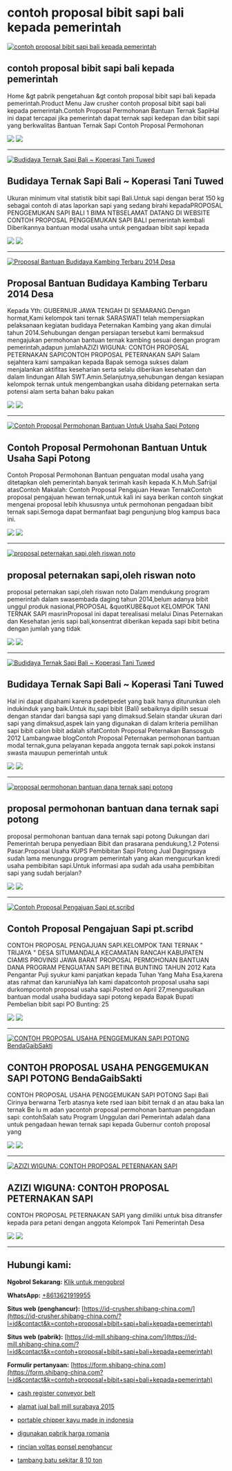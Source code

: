 # contoh proposal bibit sapi bali kepada pemerintah

<a href="https://swt.shibang-china.com/?l=id&img&k=contoh+proposal+bibit+sapi+bali+kepada+pemerintah" target="_blank">![contoh proposal bibit sapi bali kepada pemerintah](http://static.shibang-china.com/all-800x300/275.jpg)</a>

## contoh proposal bibit sapi bali kepada pemerintah
Home &gt pabrik pengetahuan &gt contoh proposal bibit sapi bali kepada pemerintah.Product Menu Jaw crusher contoh proposal bibit sapi bali kepada pemerintah.Contoh Proposal Permohonan Bantuan Ternak SapiHal ini dapat tercapai jika pemerintah dapat ternak sapi kedepan dan bibit sapi yang berkwalitas Bantuan Ternak Sapi Contoh Proposal Permohonan


<a href="https://whatsapp.shibangsoft.com/WhatsApp.php" target="_blank" title="WhatsApp">![](http://static.shibang-china.com/icon/whatsapp.png)</a> <a href="https://swt.shibang-china.com/?l=id&icon&k=contoh+proposal+bibit+sapi+bali+kepada+pemerintah" target="_blank">![](http://static.shibang-china.com/icon/chat-id.png)</a>

---

<a href="https://swt.shibang-china.com/?l=id&img&k=contoh+proposal+bibit+sapi+bali+kepada+pemerintah" target="_blank">![Budidaya Ternak Sapi Bali ~ Koperasi Tani Tuwed](http://static.shibang-china.com/all-800x300/140.jpg)</a>

## Budidaya Ternak Sapi Bali ~ Koperasi Tani Tuwed
Ukuran minimum vital statistik bibit sapi Bali.Untuk sapi dengan berat 150 kg sebagai contoh di atas laporkan sapi yang sedang birahi kepadaPROPOSAL PENGGEMUKAN SAPI BALI 1 BIMA NTBSELAMAT DATANG DI WEBSITE CONTOH PROPOSAL PENGGEMUKAN SAPI BALI pemerintah kembali Diberikannya bantuan modal usaha untuk pengadaan bibit sapi kepada


<a href="https://whatsapp.shibangsoft.com/WhatsApp.php" target="_blank" title="WhatsApp">![](http://static.shibang-china.com/icon/whatsapp.png)</a> <a href="https://swt.shibang-china.com/?l=id&icon&k=contoh+proposal+bibit+sapi+bali+kepada+pemerintah" target="_blank">![](http://static.shibang-china.com/icon/chat-id.png)</a>

---

<a href="https://swt.shibang-china.com/?l=id&img&k=contoh+proposal+bibit+sapi+bali+kepada+pemerintah" target="_blank">![Proposal Bantuan Budidaya Kambing Terbaru 2014 Desa](http://static.shibang-china.com/all-800x300/303.jpg)</a>

## Proposal Bantuan Budidaya Kambing Terbaru 2014 Desa
Kepada Yth: GUBERNUR JAWA TENGAH DI SEMARANG.Dengan hormat,Kami kelompok tani ternak SARASWATI telah mempersiapkan pelaksanaan kegiatan budidaya Peternakan Kambing yang akan dimulai tahun 2014.Sehubungan dengan persiapan tersebut kami bermaksud mengajukan permohonan bantuan ternak kambing sesuai dengan program pemerintah,adapun jumlahAZIZI WIGUNA: CONTOH PROPOSAL PETERNAKAN SAPICONTOH PROPOSAL PETERNAKAN SAPI Salam sejahtera kami sampaikan kepada Bapak semoga sukses dalam menjalankan aktifitas keseharian serta selalu diberikan kesehatan dan dalam lindungan Allah SWT.Amin.Selanjutnya,sehubungan dengan kesiapan kelompok ternak untuk mengembangkan usaha dibidang peternakan serta potensi alam serta bahan baku pakan


<a href="https://whatsapp.shibangsoft.com/WhatsApp.php" target="_blank" title="WhatsApp">![](http://static.shibang-china.com/icon/whatsapp.png)</a> <a href="https://swt.shibang-china.com/?l=id&icon&k=contoh+proposal+bibit+sapi+bali+kepada+pemerintah" target="_blank">![](http://static.shibang-china.com/icon/chat-id.png)</a>

---

<a href="https://swt.shibang-china.com/?l=id&img&k=contoh+proposal+bibit+sapi+bali+kepada+pemerintah" target="_blank">![Contoh Proposal Permohonan Bantuan Untuk Usaha Sapi Potong](http://static.shibang-china.com/all-800x300/1390.jpg)</a>

## Contoh Proposal Permohonan Bantuan Untuk Usaha Sapi Potong
Contoh Proposal Permohonan Bantuan penguatan modal usaha yang ditetapkan oleh pemerintah.banyak terimah kasih kepada K.h.Muh.Safrijal atasContoh Makalah: Contoh Proposal Pengajuan Hewan TernakContoh proposal pengajuan hewan ternak,untuk kali ini saya berikan contoh singkat mengenai proposal lebih khususnya untuk permohonan pengadaan bibit ternak sapi.Semoga dapat bermanfaat bagi pengunjung blog kampus baca ini.


<a href="https://whatsapp.shibangsoft.com/WhatsApp.php" target="_blank" title="WhatsApp">![](http://static.shibang-china.com/icon/whatsapp.png)</a> <a href="https://swt.shibang-china.com/?l=id&icon&k=contoh+proposal+bibit+sapi+bali+kepada+pemerintah" target="_blank">![](http://static.shibang-china.com/icon/chat-id.png)</a>

---

<a href="https://swt.shibang-china.com/?l=id&img&k=contoh+proposal+bibit+sapi+bali+kepada+pemerintah" target="_blank">![proposal peternakan sapi,oleh riswan noto](http://static.shibang-china.com/all-800x300/906.jpg)</a>

## proposal peternakan sapi,oleh riswan noto
proposal peternakan sapi,oleh riswan noto Dalam mendukung program pemerintah dalam swasembada daging tahun 2014,belum adanya bibit unggul produk nasional,PROPOSAL &quotKUBE&quot KELOMPOK TANI TERNAK SAPI masrinProposal ini dapat terealisasi melalui Dinas Peternakan dan Kesehatan jenis sapi bali,konsentrat diberikan kepada sapi bibit betina dengan jumlah yang tidak


<a href="https://whatsapp.shibangsoft.com/WhatsApp.php" target="_blank" title="WhatsApp">![](http://static.shibang-china.com/icon/whatsapp.png)</a> <a href="https://swt.shibang-china.com/?l=id&icon&k=contoh+proposal+bibit+sapi+bali+kepada+pemerintah" target="_blank">![](http://static.shibang-china.com/icon/chat-id.png)</a>

---

<a href="https://swt.shibang-china.com/?l=id&img&k=contoh+proposal+bibit+sapi+bali+kepada+pemerintah" target="_blank">![Budidaya Ternak Sapi Bali ~ Koperasi Tani Tuwed](http://static.shibang-china.com/all-800x300/517.jpg)</a>

## Budidaya Ternak Sapi Bali ~ Koperasi Tani Tuwed
Hal ini dapat dipahami karena pedetpedet yang baik hanya diturunkan oleh indukinduk yang baik.Untuk itu,sapi bibit (Bali) sebaiknya dipilih sesuai dengan standar dari bangsa sapi yang dimaksud.Selain standar ukuran dari sapi yang dimaksud,aspek lain yang digunakan di dalam kriteria pemilihan sapi bibit calon bibit adalah sifatContoh Proposal Peternakan Bansosgub 2012 Lambangwae blogContoh Proposal Peternakan permohonan bantuan modal ternak,guna pelayanan kepada anggota ternak sapi.pokok instansi swasta mauupun pemerintah untuk


<a href="https://whatsapp.shibangsoft.com/WhatsApp.php" target="_blank" title="WhatsApp">![](http://static.shibang-china.com/icon/whatsapp.png)</a> <a href="https://swt.shibang-china.com/?l=id&icon&k=contoh+proposal+bibit+sapi+bali+kepada+pemerintah" target="_blank">![](http://static.shibang-china.com/icon/chat-id.png)</a>

---

<a href="https://swt.shibang-china.com/?l=id&img&k=contoh+proposal+bibit+sapi+bali+kepada+pemerintah" target="_blank">![proposal permohonan bantuan dana ternak sapi potong](http://static.shibang-china.com/all-800x300/180.jpg)</a>

## proposal permohonan bantuan dana ternak sapi potong
proposal permohonan bantuan dana ternak sapi potong Dukungan dari Pemerintah berupa penyediaan Bibit dan prasarana pendukung,1.2 Potensi Pasar.Proposal Usaha KUPS Pembibitan Sapi Potong Jual Dagingsaya sudah lama menunggu program pemerintah yang akan mengucurkan kredi usaha pembibitan sapi.Untuk informasi apa sudah ada usaha pembibitan sapi yang sudah berjalan?


<a href="https://whatsapp.shibangsoft.com/WhatsApp.php" target="_blank" title="WhatsApp">![](http://static.shibang-china.com/icon/whatsapp.png)</a> <a href="https://swt.shibang-china.com/?l=id&icon&k=contoh+proposal+bibit+sapi+bali+kepada+pemerintah" target="_blank">![](http://static.shibang-china.com/icon/chat-id.png)</a>

---

<a href="https://swt.shibang-china.com/?l=id&img&k=contoh+proposal+bibit+sapi+bali+kepada+pemerintah" target="_blank">![Contoh Proposal Pengajuan Sapi pt.scribd](http://static.shibang-china.com/all-800x300/27.jpg)</a>

## Contoh Proposal Pengajuan Sapi pt.scribd
CONTOH PROPOSAL PENGAJUAN SAPI.KELOMPOK TANI TERNAK " TRIJAYA " DESA SITUMANDALA KECAMATAN RANCAH KABUPATEN CIAMIS PROVINSI JAWA BARAT PROPOSAL PERMOHONAN BANTUAN DANA PROGRAM PENGUATAN SAPI BETINA BUNTING TAHUN 2012 Kata Pengantar Puji syukur kami panjatkan kepada Tuhan Yang Maha Esa,karena atas rahmat dan karuniaNya lah kami dapatcontoh proposal usaha sapi durkompcontoh proposal usaha sapi.Posted on April 27,mengusulkan bantuan modal usaha budidaya sapi potong kepada Bapak Bupati Pembelian bibit sapi PO Bunting: 25


<a href="https://whatsapp.shibangsoft.com/WhatsApp.php" target="_blank" title="WhatsApp">![](http://static.shibang-china.com/icon/whatsapp.png)</a> <a href="https://swt.shibang-china.com/?l=id&icon&k=contoh+proposal+bibit+sapi+bali+kepada+pemerintah" target="_blank">![](http://static.shibang-china.com/icon/chat-id.png)</a>

---

<a href="https://swt.shibang-china.com/?l=id&img&k=contoh+proposal+bibit+sapi+bali+kepada+pemerintah" target="_blank">![CONTOH PROPOSAL USAHA PENGGEMUKAN SAPI POTONG BendaGaibSakti](http://static.shibang-china.com/all-800x300/646.jpg)</a>

## CONTOH PROPOSAL USAHA PENGGEMUKAN SAPI POTONG BendaGaibSakti
CONTOH PROPOSAL USAHA PENGGEMUKAN SAPI POTONG Sapi Bali Cirinya berwarna Terb atasnya kete rsed iaan bibit ternak d an atau baka lan ternak Be lu m adan yacontoh proposal permohonan bantuan pengadaan sapi: contohSalah satu Program Unggulan dari Pemerintah adalah dana untuk pengadaan hewan ternak sapi kepada Gubernur contoh proposal yang


<a href="https://whatsapp.shibangsoft.com/WhatsApp.php" target="_blank" title="WhatsApp">![](http://static.shibang-china.com/icon/whatsapp.png)</a> <a href="https://swt.shibang-china.com/?l=id&icon&k=contoh+proposal+bibit+sapi+bali+kepada+pemerintah" target="_blank">![](http://static.shibang-china.com/icon/chat-id.png)</a>

---

<a href="https://swt.shibang-china.com/?l=id&img&k=contoh+proposal+bibit+sapi+bali+kepada+pemerintah" target="_blank">![AZIZI WIGUNA: CONTOH PROPOSAL PETERNAKAN SAPI](http://static.shibang-china.com/all-800x300/832.jpg)</a>

## AZIZI WIGUNA: CONTOH PROPOSAL PETERNAKAN SAPI
CONTOH PROPOSAL PETERNAKAN SAPI yang dimiliki untuk bisa ditransfer kepada para petani dengan anggota Kelompok Tani Pemerintah Desa

<a href="https://whatsapp.shibangsoft.com/WhatsApp.php" target="_blank" title="WhatsApp">![](http://static.shibang-china.com/icon/whatsapp.png)</a> <a href="https://swt.shibang-china.com/?l=id&icon&k=contoh+proposal+bibit+sapi+bali+kepada+pemerintah" target="_blank">![](http://static.shibang-china.com/icon/chat-id.png)</a>

---
## Hubungi kami:

**Ngobrol Sekarang:** [Klik untuk mengobrol](https://swt.shibang-china.com?l=id&contact&k=contoh+proposal+bibit+sapi+bali+kepada+pemerintah)

**WhatsApp:**  [+8613621919955](https://whatsapp.shibangsoft.com/WhatsApp.php)

**Situs web (penghancur):** [https://id-crusher.shibang-china.com/](https://id-crusher.shibang-china.com/?l=id&contact&k=contoh+proposal+bibit+sapi+bali+kepada+pemerintah)

**Situs web (pabrik):** [https://id-mill.shibang-china.com/](https://id-mill.shibang-china.com/?l=id&contact&k=contoh+proposal+bibit+sapi+bali+kepada+pemerintah)

**Formulir pertanyaan:** [https://form.shibang-china.com](https://form.shibang-china.com?l=id&contact&k=contoh+proposal+bibit+sapi+bali+kepada+pemerintah)

* [cash register conveyor belt](../38/cash%20register%20conveyor%20belt.md)

* [alamat jual ball mill surabaya 2015](../37/alamat%20jual%20ball%20mill%20surabaya%202015.md)

* [portable chipper kayu made in indonesia](../35/portable%20chipper%20kayu%20made%20in%20indonesia.md)

* [digunakan pabrik harga romania](../34/digunakan%20pabrik%20harga%20romania.md)

* [rincian voltas ponsel penghancur](../37/rincian%20voltas%20ponsel%20penghancur.md)

* [tambang batu sekitar 8 10 ton](../37/tambang%20batu%20sekitar%208%2010%20ton.md)
